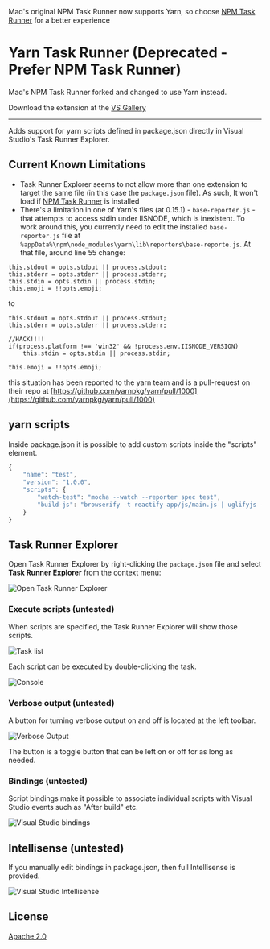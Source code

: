 Mad's original NPM Task Runner now supports Yarn, so choose [NPM Task Runner](https://visualstudiogallery.msdn.microsoft.com/8f2f2cbc-4da5-43ba-9de2-c9d08ade4941) for a better experience

# Yarn Task Runner (Deprecated - Prefer NPM Task Runner)

Mad's NPM Task Runner forked and changed to use Yarn instead.


Download the extension at the
[VS Gallery](https://visualstudiogallery.msdn.microsoft.com/c9f7667c-ac1f-4be8-82c6-9a4e34fef47b)

---------------------------------------------------------

Adds support for yarn scripts defined in package.json 
directly in Visual Studio's Task Runner Explorer.

## Current Known Limitations

- Task Runner Explorer seems to not allow more than one extension to target the same file (in this case the `package.json` file). As such, It won't load if [NPM Task Runner](https://visualstudiogallery.msdn.microsoft.com/8f2f2cbc-4da5-43ba-9de2-c9d08ade4941) is installed
- There's a limitation in one of Yarn's files (at 0.15.1) - `base-reporter.js` - that attempts to access stdin under IISNODE, which is inexistent. To work around this, you currently need to edit the installed `base-reporter.js` file at `%appData%\npm\node_modules\yarn\lib\reporters\base-reporte.js`. At that file, around line 55 change:

```
this.stdout = opts.stdout || process.stdout;
this.stderr = opts.stderr || process.stderr;
this.stdin = opts.stdin || process.stdin;
this.emoji = !!opts.emoji;
```

to

```
this.stdout = opts.stdout || process.stdout;
this.stderr = opts.stderr || process.stderr;

//HACK!!!!
if(process.platform !== 'win32' && !process.env.IISNODE_VERSION)
    this.stdin = opts.stdin || process.stdin;

this.emoji = !!opts.emoji;
```

this situation has been reported to the yarn team and is a pull-request on their repo at [https://github.com/yarnpkg/yarn/pull/1000](https://github.com/yarnpkg/yarn/pull/1000) 



## yarn scripts

Inside package.json it is possible to add custom scripts inside
the "scripts" element.

```js
{
	"name": "test",
	"version": "1.0.0",
	"scripts": {
		"watch-test": "mocha --watch --reporter spec test",
		"build-js": "browserify -t reactify app/js/main.js | uglifyjs -mc > static/bundle.js"
	}
}
```



## Task Runner Explorer
Open Task Runner Explorer by right-clicking the `package.json`
file and select **Task Runner Explorer** from the context menu:

![Open Task Runner Explorer](art/open-trx.png)

### Execute scripts (untested)
When scripts are specified, the Task Runner Explorer
will show those scripts.

![Task list](art/task-list.png)

Each script can be executed by double-clicking the task.

![Console](art/console.png)

### Verbose output (untested)
A button for turning verbose output on and off is located
at the left toolbar.

![Verbose Output](art/verbose-output.png)

The button is a toggle button that can be left
on or off for as long as needed.

### Bindings (untested)
Script bindings make it possible to associate individual scripts
with Visual Studio events such as "After build" etc.

![Visual Studio bindings](art/bindings.png)

## Intellisense (untested)

If you manually edit bindings in package.json, then full
Intellisense is provided.

![Visual Studio Intellisense](art/intellisense.png)

## License
[Apache 2.0](LICENSE)
